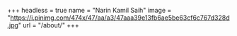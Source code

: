 +++
headless = true
name = "Narin Kamil Saih"
image = "https://i.pinimg.com/474x/47/aa/a3/47aaa39e13fb6ae5be63cf6c767d328d.jpg"
url = "/about/"
+++

